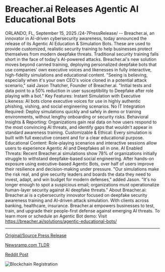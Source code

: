 # Breacher.ai Releases Agentic AI Educational Bots

ORLANDO, FL, September 15, 2025 /24-7PressRelease/ -- Breacher.ai, an innovator in AI-driven cybersecurity awareness, today announced the release of its Agentic AI Education & Simulation Bots. These are used to provide customized, realistic security training to help businesses protect themselves from modern deepfake threats.  Traditional security training falls short in the face of today's AI-powered attacks. Breacher.ai's new solution moves beyond canned training, deploying personalized deepfake bots that use companies' own executive voices and likenesses in fully interactive, high-fidelity simulations and educational content.  "Seeing is believing, especially when it's your own CEO's voice cloned in a potential attack scenario," said Jason Thatcher, Founder of Breacher.ai. "Initial tests and data point to a 50% reduction in user susceptibility to Deepfake after role playing with a bot."  Key Features: Instant Simulation with Executive Likeness: AI bots clone executive voices for use in highly authentic phishing, vishing, and social engineering scenarios. No IT Integration Required: Deploy simulations quickly and safely in demo or training environments, without lengthy onboarding or security risks. Behavioral Insights & Reporting: Organizations gain real data on how users respond to the most convincing AI threats, and identify gaps that wouldn't appear in standard awareness training. Customizable & Ethical: Every simulation is built with full executive consent and for a clear educational purpose. Educational Content: Role-playing scenarios and interactive sessions allow users to experience Agentic AI and Deepfakes all in one.   AI Enabled Threats: Recent Breacher.ai simulations show 78% of organizations initially struggle to withstand deepfake-based social engineering. After hands-on exposure using executive-based Agentic Bots, over half of users improve their resilience and decision-making under pressure.  "Our simulations make the risk real, and give security leaders and boards the data they need to invest, adapt, and win budget for modern defenses," added Jason. "It's no longer enough to spot a suspicious email; organizations must operationalize human-layer security against AI deepfake threats."  About Breacher.ai: Breacher.ai is a cybersecurity innovator focused on deepfake security awareness training and AI-driven attack simulation. With clients across banking, healthcare, insurance. Breacher.ai empowers businesses to test, train, and upgrade their people-first defense against emerging AI threats.  To learn more or schedule an Agentic Bot demo: Visit https://breacher.ai/solutions/agentic-educational-bots/ 

---

[Original/Source Press Release](https://www.24-7pressrelease.com/press-release/526795/breacherai-releases-agentic-ai-educational-bots)
                    

[Newsramp.com TLDR](https://newsramp.com/curated-news/breacher-ai-launches-ai-bots-to-combat-deepfake-security-threats/3dc8f09201a94ea83558be2c9cc3481b) 

 



[Reddit Post](https://www.reddit.com/r/HealthCareNewsInfo/comments/1nholln/breacherai_launches_ai_bots_to_combat_deepfake/) 



![Blockchain Registration](https://cdn.newsramp.app/24-7PressRelease/qrcode/259/15/mielY0wJ.webp)